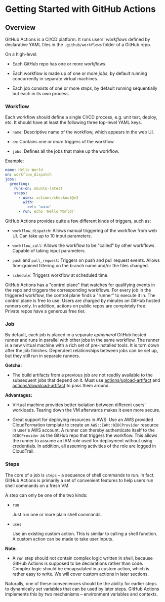 # Getting Started with GitHub Actions

## Overview

GitHub Actions is a CI/CD platform. It runs users' _workflows_ defined by declarative YAML files in the
`.github/workflows` folder of a GitHub repo.

On a high-level:

- Each GitHub repo has one or more _workflows_.

- Each workflow is made up of one or more _jobs_, by default running concurrently in separate virtual machines.

- Each job consists of one or more _steps_, by default running sequentially but each in its own process.

### Workflow

Each workflow should define a single CI/CD process, e.g. unit test, deploy, etc. It should have at least the following
three top-level YAML keys.

- `name`: Descriptive name of the workflow, which appears in the web UI.

- `on`: Contains one _or more_ triggers of the workflow.

- `jobs`: Defines all the jobs that make up the workflow.

Example:

```yaml
name: Hello World
on: workflow_dispatch
jobs:
  greeting:
    runs-on: ubuntu-latest
    steps:
      - uses: actions/checkout@v3
        with:
          ref: 'main'
      - run: echo 'Hello World!'
```

GitHub Actions provides quite a few different kinds of triggers, such as:

- `workflow_dispatch`: Allows manual triggering of the workflow from web UI. Can take up to 10 input parameters.

- `workflow_call`: Allows the workflow to be "called" by other workflows. Capable of taking input parameters.

- `push` and `pull_request`: Triggers on push and pull request events. Allows fine-grained filtering on the branch
  name and/or the files changed.

- `schedule`: Triggers workflow at scheduled time.

GitHub Actions has a "control plane" that watches for qualifying events in the repo and triggers the corresponding
workflows. For every job in the triggered workflow, the control plane finds a "runner" to execute it in. The control
plane is free to use. Users are charged by minutes on GitHub hosted runners only. In addition, actions on public
repos are completely free. Private repos have a generous free tier.

### Job

By default, each job is placed in a separate _ephemeral_ GitHub hosted runner and runs in parallel with other jobs
in the same workflow. The runner is a new virtual machine with a rich set of pre-installed tools. It is torn down
after the job finishes. Dependent relationships between jobs can be set up, but they still run in separate runners.

**Gotcha:**

- The build artifacts from a previous job are not readily available to the subsequent jobs that depend
  on it. Must use [actions/upload-artifact](https://github.com/actions/upload-artifact) and
  [actions/download-artifact](https://github.com/actions/download-artifact) to pass them around.

**Advantages:**

- Virtual machine provides better isolation between different users' workloads. Tearing down the VM afterwards makes
  it even more secure.

- Great support for deploying resources in AWS: Use an AWS provided CloudFormation template to create an
  `AWS::IAM::OIDCProvider` resource in user's AWS account. A runner can thereby authenticate itself to the
  `OIDCProvider` as the GitHub repo that triggers the workflow. This allows the runner to assume an IAM role used for
  deployment without using credentials. In addition, all assuming activities of the role are logged in CloudTrail.

### Steps

The core of a job is `steps` – a sequence of shell commands to run. In fact, GitHub Actions is primarily a set of
convenient features to help users run shell commands on a fresh VM.

A step can only be one of the two kinds:

- `run`

  Just run one or more plain shell commands.

- `uses`

  Use an existing custom action. This is similar to calling a shell function. A custom action can be made to take user
  inputs.

**Note:**

- A `run` step should not contain complex logic written in shell, because GitHub Actions is supposed to be declarations
  rather than code. Complex logic should be encapsulated in a custom action, which is rather easy to write. We will
  cover custom actions in later sections.

Naturally, one of these conveniences should be the ability for earlier steps to dynamically set variables that can be
used by later steps. GitHub Actions implements this by two mechanisms – environment variables and contexts.
